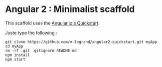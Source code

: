 # Angular 2 : Minimalist scaffold

This scaffold uses the [Angular.io's Quickstart](https://angular.io/docs/ts/latest/quickstart.html).

Juste type the following :

```
git clone https://github.com/m-legrand/angular2-quickstart.git myApp
cd myApp
rm -rf .git .gitignore README.md
npm install
npm start
```
